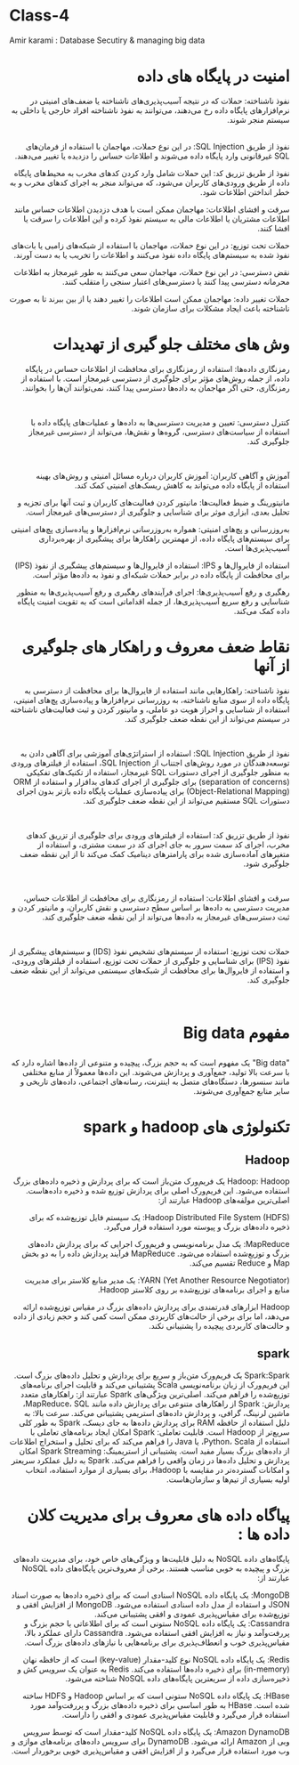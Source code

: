 # Class-4
Amir karami : Database Secutiry &amp; managing big data


<h1 dir = "rtl">
امنیت در پایگاه های داده
</h1>

<div dir = "rtl">


نفوذ ناشناخته: حملات که در نتیجه آسیب‌پذیری‌های ناشناخته یا ضعف‌های امنیتی در نرم‌افزارهای پایگاه داده رخ می‌دهند، می‌توانند به نفوذ ناشناخته افراد خارجی یا داخلی به سیستم منجر شوند.

<br/>
نفوذ از طریق SQL Injection: در این نوع حملات، مهاجمان با استفاده از فرمان‌های SQL غیرقانونی وارد پایگاه داده می‌شوند و اطلاعات حساس را دزدیده یا تغییر می‌دهند.

<br/>

نفوذ از طریق تزریق کد: این حملات شامل وارد کردن کدهای مخرب به محیط‌های پایگاه داده از طریق ورودی‌های کاربران می‌شود، که می‌تواند منجر به اجرای کدهای مخرب و به خطر انداختن اطلاعات شود.
<br/>

سرقت و افشای اطلاعات: مهاجمان ممکن است با هدف دزدیدن اطلاعات حساس مانند اطلاعات مشتریان یا اطلاعات مالی به سیستم نفوذ کرده و این اطلاعات را سرقت یا افشا کنند.
<br/>

حملات تحت توزیع: در این نوع حملات، مهاجمان با استفاده از شبکه‌های زامبی یا بات‌های نفوذ شده به سیستم‌های پایگاه داده نفوذ می‌کنند و اطلاعات را تخریب یا به دست آورند.
<br/>

نقض دسترسی: در این نوع حملات، مهاجمان سعی می‌کنند به طور غیرمجاز به اطلاعات محرمانه دسترسی پیدا کنند یا دسترسی‌های اعتبار سنجی را متقلب کنند.
<br/>

حملات تغییر داده: مهاجمان ممکن است اطلاعات را تغییر دهند یا از بین ببرند تا به صورت ناشناخته باعث ایجاد مشکلات برای سازمان شوند.
  
</div>

<h1 dir = "rtl">
وش های مختلف جلو گیری از تهدیدات
  
</h1>

<div dir="rtl">

  
رمزنگاری داده‌ها: استفاده از رمزنگاری برای محافظت از اطلاعات حساس در پایگاه داده، از جمله روش‌های مؤثر برای جلوگیری از دسترسی غیرمجاز است. با استفاده از رمزنگاری، حتی اگر مهاجمان به داده‌ها دسترسی پیدا کنند، نمی‌توانند آن‌ها را بخوانند.

<br/>


کنترل دسترسی: تعیین و مدیریت دسترسی‌ها به داده‌ها و عملیات‌های پایگاه داده با استفاده از سیاست‌های دسترسی، گروه‌ها و نقش‌ها، می‌تواند از دسترسی غیرمجاز جلوگیری کند.

<br/>


آموزش و آگاهی کاربران: آموزش کاربران درباره مسائل امنیتی و روش‌های بهینه استفاده از پایگاه داده می‌تواند به کاهش ریسک‌های امنیتی کمک کند.
<br/>


مانیتورینگ و ضبط فعالیت‌ها: مانیتور کردن فعالیت‌های کاربران و ثبت آنها برای تجزیه و تحلیل بعدی، ابزاری موثر برای شناسایی و جلوگیری از دسترسی‌های غیرمجاز است.
<br/>


به‌روزرسانی و پچ‌های امنیتی: همواره به‌روزرسانی نرم‌افزارها و پیاده‌سازی پچ‌های امنیتی برای سیستم‌های پایگاه داده، از مهمترین راهکارها برای پیشگیری از بهره‌برداری آسیب‌پذیری‌ها است.
<br/>


استفاده از فایروال‌ها و IPS: استفاده از فایروال‌ها و سیستم‌های پیشگیری از نفوذ (IPS) برای محافظت از پایگاه داده در برابر حملات شبکه‌ای و نفوذ به داده‌ها مؤثر است.
<br/>


رهگیری و رفع آسیب‌پذیری‌ها: اجرای فرآیندهای رهگیری و رفع آسیب‌پذیری‌ها به منظور شناسایی و رفع سریع آسیب‌پذیری‌ها، از جمله اقداماتی است که به تقویت امنیت پایگاه داده کمک می‌کند.
<br/>


</div>

<h1 dir ="rtl">
نقاط ضعف معروف و راهکار های جلوگیری از آنها
  
</h1>

<div dir = "rtl">

  
نفوذ ناشناخته: راهکارهایی مانند استفاده از فایروال‌ها برای محافظت از دسترسی به پایگاه داده از سوی منابع ناشناخته، به روزرسانی نرم‌افزارها و پیاده‌سازی پچ‌های امنیتی، استفاده از شناسایی و احراز هویت دو عاملی، و مانیتور کردن و ثبت فعالیت‌های ناشناخته در سیستم می‌تواند از این نقطه ضعف جلوگیری کند.

<br/>



نفوذ از طریق SQL Injection: استفاده از استراتژی‌های آموزشی برای آگاهی دادن به توسعه‌دهندگان در مورد روش‌های اجتناب از SQL Injection، استفاده از فیلترهای ورودی به منظور جلوگیری از اجرای دستورات SQL غیرمجاز، استفاده از تکنیک‌های تفکیکی (separation of concerns) برای جلوگیری از اجرای کدهای بدافزار و استفاده از ORM (Object-Relational Mapping) برای پیاده‌سازی عملیات پایگاه داده بازتر بدون اجرای دستورات SQL مستقیم می‌تواند از این نقطه ضعف جلوگیری کند.

<br/>



نفوذ از طریق تزریق کد: استفاده از فیلترهای ورودی برای جلوگیری از تزریق کدهای مخرب، اجرای کد سمت سرور به جای اجرای کد در سمت مشتری، و استفاده از متغیرهای آماده‌سازی شده برای پارامترهای دینامیک کمک می‌کند تا از این نقطه ضعف جلوگیری شود.

<br/>



سرقت و افشای اطلاعات: استفاده از رمزنگاری برای محافظت از اطلاعات حساس، مدیریت دسترسی به داده‌ها بر اساس سطح دسترسی و نقش کاربران، و مانیتور کردن و ثبت دسترسی‌های غیرمجاز به داده‌ها می‌تواند از این نقطه ضعف جلوگیری کند.

<br/>



حملات تحت توزیع: استفاده از سیستم‌های تشخیص نفوذ (IDS) و سیستم‌های پیشگیری از نفوذ (IPS) برای شناسایی و جلوگیری از حملات تحت توزیع، استفاده از فیلترهای ورودی، و استفاده از فایروال‌ها برای محافظت از شبکه‌های سیستمی می‌تواند از این نقطه ضعف جلوگیری کند.

<br/>



</div>

<h1 dir = "rtl">

  مفهوم Big data
</h1>
<div dir = "rtl">

  "Big data"
  یک مفهوم است که به حجم بزرگ، پیچیده و متنوعی از داده‌ها اشاره دارد که با سرعت بالا تولید، جمع‌آوری و پردازش می‌شوند. این داده‌ها معمولاً از منابع مختلفی مانند سنسورها، دستگاه‌های متصل به اینترنت، رسانه‌های اجتماعی، داده‌های تاریخی و سایر منابع جمع‌آوری می‌شوند.
</div>

<h1 dir = "rtl">
  تکنولوژی های hadoop و spark
</h1>

<h2 dir = "rtl">
  Hadoop
</h2>


<div dir = "rtl">
  Hadoop:
  Hadoop یک فریم‌ورک متن‌باز است که برای پردازش و ذخیره داده‌های بزرگ استفاده می‌شود. این فریم‌ورک اصلی برای پردازش توزیع شده و ذخیره داده‌هاست. اصلی‌ترین مولفه‌های Hadoop عبارتند از:
  <br/>

Hadoop Distributed File System (HDFS):
یک سیستم فایل توزیع‌شده که برای ذخیره داده‌های بزرگ و پیوسته مورد استفاده قرار می‌گیرد.
<br/>

MapReduce: 
یک مدل برنامه‌نویسی و فریم‌ورک اجرایی که برای پردازش داده‌های بزرگ و توزیع‌شده استفاده می‌شود. MapReduce فرآیند پردازش داده را به دو بخش Map و Reduce تقسیم می‌کند.
<br/>

YARN (Yet Another Resource Negotiator):
یک مدیر منابع کلاستر برای مدیریت منابع و اجرای برنامه‌های توزیع‌شده بر روی کلاستر Hadoop.
<br/>

Hadoop ابزارهای قدرتمندی برای پردازش داده‌های بزرگ در مقیاس توزیع‌شده ارائه می‌دهد، اما برای برخی از حالت‌های کاربردی ممکن است کمی کند و حجم زیادی از داده و حالت‌های کاربردی پیچیده را پشتیبانی نکند.
<br/>

</div>

<h2 dir = "rtl">
  spark
</h2>
<div dir = "rtl">
  
Spark:Spark یک فریم‌ورک متن‌باز و سریع برای پردازش و تحلیل داده‌های بزرگ است. این فریم‌ورک از زبان برنامه‌نویسی Scala پشتیبانی می‌کند و قابلیت اجرای برنامه‌های توزیع‌شده را فراهم می‌کند. اصلی‌ترین ویژگی‌های Spark عبارتند از:
راهکارهای متعدد پردازش: Spark از راهکارهای متنوعی برای پردازش داده مانند MapReduce، SQL، ماشین لرنینگ، گرافی، و پردازش داده‌های استریمی پشتیبانی می‌کند.
سرعت بالا: به دلیل استفاده از حافظه RAM برای پردازش داده‌ها به جای دیسک، Spark به طور کلی سریع‌تر از Hadoop است.
قابلیت تعاملی: Spark امکان ایجاد برنامه‌های تعاملی با استفاده از Python، Scala، یا Java را فراهم می‌کند که برای تحلیل و استخراج اطلاعات از داده‌های بزرگ بسیار مفید است.
پشتیبانی از استریمینگ: Spark Streaming امکان پردازش و تحلیل داده‌ها در زمان واقعی را فراهم می‌کند.
Spark به دلیل عملکرد سریعتر و امکانات گسترده‌تر در مقایسه با Hadoop، برای بسیاری از موارد استفاده، انتخاب اولیه بسیاری از تیم‌ها و سازمان‌هاست.
</div>

<h1 dir = "rtl">
  پیاگاه داده های معروف برای مدیریت کلان داده ها : 
</h1>
<div dir = "rtl">
  پایگاه‌های داده NoSQL به دلیل قابلیت‌ها و ویژگی‌های خاص خود، برای مدیریت داده‌های بزرگ و پیچیده به خوبی مناسب هستند. برخی از معروف‌ترین پایگاه‌های داده NoSQL عبارتند از:

MongoDB: یک پایگاه داده NoSQL اسنادی است که برای ذخیره داده‌ها به صورت اسناد JSON و استفاده از مدل داده اسنادی استفاده می‌شود. MongoDB از افزایش افقی و توزیع‌شده برای مقیاس‌پذیری عمودی و افقی پشتیبانی می‌کند.
<br/>
Cassandra: یک پایگاه داده NoSQL ستونی است که برای اطلاعاتی با حجم بزرگ و پررفت‌و‌آمد و نیاز به افزایش افقی استفاده می‌شود. Cassandra دارای عملکرد بالا، مقیاس‌پذیری خوب و انعطاف‌پذیری برای برنامه‌هایی با نیازهای داده‌های بزرگ است.
<br/>

Redis: یک پایگاه داده NoSQL نوع کلید-مقدار (key-value) است که از حافظه نهان (in-memory) برای ذخیره داده‌ها استفاده می‌کند. Redis به عنوان یک سرویس کش و ذخیره‌سازی داده از سریعترین پایگاه‌های داده NoSQL شناخته می‌شود.
<br/>

HBase: یک پایگاه داده NoSQL ستونی است که بر اساس Hadoop و HDFS ساخته شده است. HBase به طور اساسی برای ذخیره داده‌های بزرگ و پررفت‌و‌آمد مورد استفاده قرار می‌گیرد و قابلیت مقیاس‌پذیری عمودی و افقی را داراست.
<br/>

Amazon DynamoDB: یک پایگاه داده NoSQL کلید-مقدار است که توسط سرویس وبی از Amazon ارائه می‌شود. DynamoDB برای سرویس داده‌های برنامه‌های موازی و وب مورد استفاده قرار می‌گیرد و از افزایش افقی و مقیاس‌پذیری خوبی برخوردار است.
</div>


